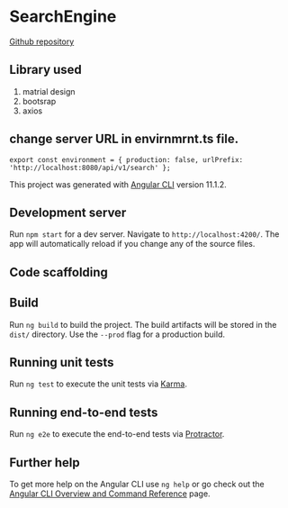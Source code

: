 # SearchEngine

[Github repository](https://github.com/mgkakadiya/search-engine-backend)

## Library used
1. matrial design
2. bootsrap
3. axios

## change server URL in envirnmrnt.ts file. 
`export const environment = {
  production: false,
  urlPrefix: 'http://localhost:8080/api/v1/search'
};`



This project was generated with [Angular CLI](https://github.com/angular/angular-cli) version 11.1.2.

## Development server

Run `npm start` for a dev server. Navigate to `http://localhost:4200/`. The app will automatically reload if you change any of the source files.

## Code scaffolding

## Build

Run `ng build` to build the project. The build artifacts will be stored in the `dist/` directory. Use the `--prod` flag for a production build.

## Running unit tests

Run `ng test` to execute the unit tests via [Karma](https://karma-runner.github.io).

## Running end-to-end tests

Run `ng e2e` to execute the end-to-end tests via [Protractor](http://www.protractortest.org/).

## Further help

To get more help on the Angular CLI use `ng help` or go check out the [Angular CLI Overview and Command Reference](https://angular.io/cli) page.
